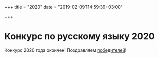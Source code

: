 +++
title = "2020"
date = "2019-02-09T14:59:39+03:00"

+++

# Конкурс по русскому языку 2020

Конкурс 2020 года окончен! Поздравляем [победителей](../winners/2020.pdf)!